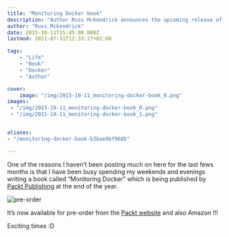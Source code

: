 ```yaml
---
title: "Monitoring Docker book"
description: "Author Russ Mckendrick announces the upcoming release of his book 'Monitoring Docker,' offering a detailed guide to Docker container monitoring. Pre-order now to explore Docker monitoring."
author: "Russ Mckendrick"
date: 2015-10-11T15:45:00.000Z
lastmod: 2021-07-31T12:33:27+01:00

tags:
    - "Life"
    - "Book"
    - "Docker"
    - "Author"

cover:
    image: "/img/2015-10-11_monitoring-docker-book_0.png" 
images:
 - "/img/2015-10-11_monitoring-docker-book_0.png"
 - "/img/2015-10-11_monitoring-docker-book_1.png"


aliases:
- "/monitoring-docker-book-b3bae9bf968b"

---
```


One of the reasons I haven’t been posting much on here for the last fews months is that I have been busy spending my weekends and evenings writing a book called “Monitoring Docker” which is being published by [Packt Publishing](https://www.packtpub.com) at the end of the year.

![pre-order](/img/2015-10-11_monitoring-docker-book_1.png)

It’s now available for pre-order from the [Packt website](https://www.packtpub.com/virtualization-and-cloud/monitoring-docker/) and also Amazon !!!

Exciting times :D
